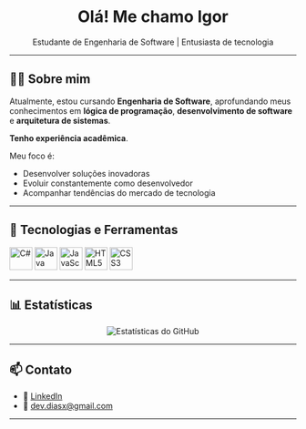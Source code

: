 <h1 align="center">Olá! Me chamo Igor</h1>
<p align="center">
  Estudante de Engenharia de Software | Entusiasta de tecnologia
</p>

---

## 👨‍💻 Sobre mim

Atualmente, estou cursando **Engenharia de Software**, aprofundando meus conhecimentos em **lógica de programação**, **desenvolvimento de software** e **arquitetura de sistemas**.

**Tenho experiência acadêmica**.

Meu foco é:
- Desenvolver soluções inovadoras
- Evoluir constantemente como desenvolvedor
- Acompanhar tendências do mercado de tecnologia

---

## 🚀 Tecnologias e Ferramentas

<p align="left">
  <img src="https://cdn.jsdelivr.net/gh/devicons/devicon/icons/csharp/csharp-original.svg" alt="C#" width="40" height="40"/>
  <img src="https://cdn.jsdelivr.net/gh/devicons/devicon/icons/java/java-original.svg" alt="Java" width="40" height="40"/>
  <img src="https://cdn.jsdelivr.net/gh/devicons/devicon/icons/javascript/javascript-original.svg" alt="JavaScript" width="40" height="40"/>
  <img src="https://cdn.jsdelivr.net/gh/devicons/devicon/icons/html5/html5-original.svg" alt="HTML5" width="40" height="40"/>
  <img src="https://cdn.jsdelivr.net/gh/devicons/devicon/icons/css3/css3-original.svg" alt="CSS3" width="40" height="40"/>
</p>

---

## 📊 Estatísticas

<div align="center">
  <img src="https://github-readme-stats.vercel.app/api?username=Diaas2006&show_icons=true&theme=tokyonight" alt="Estatísticas do GitHub" />
</div>

---

## 📫 Contato

- 💼 [LinkedIn](https://www.linkedin.com/in/diaas/)
- 💌 dev.diasx@gmail.com

---
